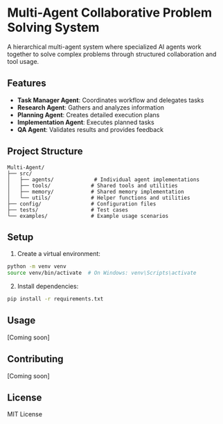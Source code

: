 # Multi-Agent Collaborative Problem Solving System

A hierarchical multi-agent system where specialized AI agents work together to solve complex problems through structured collaboration and tool usage.

## Features

- **Task Manager Agent**: Coordinates workflow and delegates tasks
- **Research Agent**: Gathers and analyzes information
- **Planning Agent**: Creates detailed execution plans
- **Implementation Agent**: Executes planned tasks
- **QA Agent**: Validates results and provides feedback

## Project Structure

```
Multi-Agent/
├── src/
│   ├── agents/             # Individual agent implementations
│   ├── tools/             # Shared tools and utilities
│   ├── memory/            # Shared memory implementation
│   └── utils/             # Helper functions and utilities
├── config/                # Configuration files
├── tests/                 # Test cases
└── examples/              # Example usage scenarios
```

## Setup

1. Create a virtual environment:
```bash
python -m venv venv
source venv/bin/activate  # On Windows: venv\Scripts\activate
```

2. Install dependencies:
```bash
pip install -r requirements.txt
```

## Usage

[Coming soon]

## Contributing

[Coming soon]

## License

MIT License
